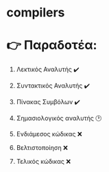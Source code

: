 # compilers

# :point_right: Παραδοτέα:

1. Λεκτικός Αναλυτής :heavy_check_mark:

2. Συντακτικός Αναλυτής :heavy_check_mark:

3. Πίνακας Συμβόλων :heavy_check_mark:

4. Σημασιολογικός αναλυτής :clock2:

5. Ενδιάμεσος κώδικας :x:

6. Βελτιστοποίηση :x:

7. Τελικός κώδικας :x:
